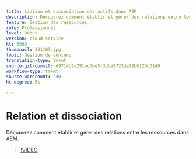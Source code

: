 ```yaml
---
title: Liaison et dissociation des actifs dans AEM
description: Découvrez comment établir et gérer des relations entre les ressources dans AEM.
feature: Gestion des ressources
role: Professionnel
level: Début
version: cloud-service
kt: 6969
thumbnail: 331107.jpg
topic: Gestion de contenu
translation-type: tm+mt
source-git-commit: d9714b9a291ec3ee5f3dba9723de72bb120d2149
workflow-type: tm+mt
source-wordcount: '40'
ht-degree: 5%

---
```



# Relation et dissociation

Découvrez comment établir et gérer des relations entre les ressources dans AEM.

>[!VIDEO](https://video.tv.adobe.com/v/331107/?quality=12&learn=on&hidetitle=true)